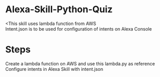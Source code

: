# Alexa-Skill-Python-Quiz

<This skill uses lambda function from AWS  
Intent.json is to be used for configuration of intents on Alexa Console  

# Steps 
Create a lambda function on AWS and use this lambda.py as reference  
Configure intents in Alexa Skill with intent.json

